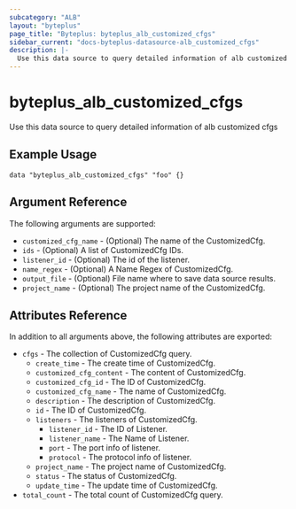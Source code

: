 ```yaml
---
subcategory: "ALB"
layout: "byteplus"
page_title: "Byteplus: byteplus_alb_customized_cfgs"
sidebar_current: "docs-byteplus-datasource-alb_customized_cfgs"
description: |-
  Use this data source to query detailed information of alb customized cfgs
---
```

# byteplus_alb_customized_cfgs
Use this data source to query detailed information of alb customized cfgs
## Example Usage
```hcl
data "byteplus_alb_customized_cfgs" "foo" {}
```
## Argument Reference
The following arguments are supported:
* `customized_cfg_name` - (Optional) The name of the CustomizedCfg.
* `ids` - (Optional) A list of CustomizedCfg IDs.
* `listener_id` - (Optional) The id of the listener.
* `name_regex` - (Optional) A Name Regex of CustomizedCfg.
* `output_file` - (Optional) File name where to save data source results.
* `project_name` - (Optional) The project name of the CustomizedCfg.

## Attributes Reference
In addition to all arguments above, the following attributes are exported:
* `cfgs` - The collection of CustomizedCfg query.
    * `create_time` - The create time of CustomizedCfg.
    * `customized_cfg_content` - The content of CustomizedCfg.
    * `customized_cfg_id` - The ID of CustomizedCfg.
    * `customized_cfg_name` - The name of CustomizedCfg.
    * `description` - The description of CustomizedCfg.
    * `id` - The ID of CustomizedCfg.
    * `listeners` - The listeners of CustomizedCfg.
        * `listener_id` - The ID of Listener.
        * `listener_name` - The Name of Listener.
        * `port` - The port info of listener.
        * `protocol` - The protocol info of listener.
    * `project_name` - The project name of CustomizedCfg.
    * `status` - The status of CustomizedCfg.
    * `update_time` - The update time of CustomizedCfg.
* `total_count` - The total count of CustomizedCfg query.


